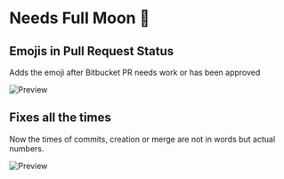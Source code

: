 # Needs Full Moon 🌝

## Emojis in Pull Request Status

Adds the emoji after Bitbucket PR needs work or has been approved

![Preview](https://cldup.com/Ee_UBa4zFL.png)

## Fixes all the times

Now the times of commits, creation or merge are not in words but actual numbers.

![Preview](https://cldup.com/0wVxkaXIOB.png)
